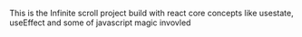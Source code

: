 This is the Infinite scroll project build with react core concepts like usestate, useEffect and some of javascript magic invovled
